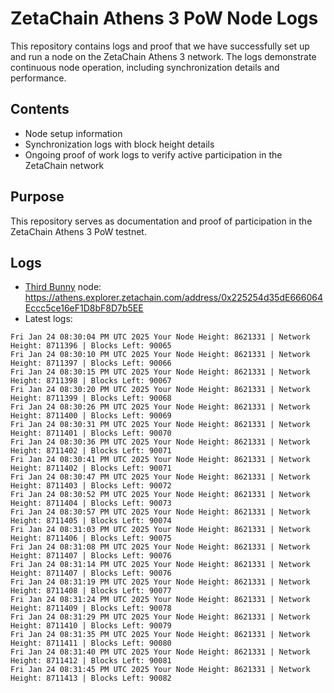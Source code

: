 # ZetaChain Athens 3 PoW Node Logs
This repository contains logs and proof that we have successfully set up and run a node on the ZetaChain Athens 3 network. The logs demonstrate continuous node operation, including synchronization details and performance.

## Contents
- Node setup information
- Synchronization logs with block height details
- Ongoing proof of work logs to verify active participation in the ZetaChain network

## Purpose
This repository serves as documentation and proof of participation in the ZetaChain Athens 3 PoW testnet.

## Logs

- [Third Bunny](https://thirdbunny.xyz/) node: https://athens.explorer.zetachain.com/address/0x225254d35dE666064Eccc5ce16eF1D8bF8D7b5EE
- Latest logs:
```
Fri Jan 24 08:30:04 PM UTC 2025 Your Node Height: 8621331 | Network Height: 8711396 | Blocks Left: 90065
Fri Jan 24 08:30:10 PM UTC 2025 Your Node Height: 8621331 | Network Height: 8711397 | Blocks Left: 90066
Fri Jan 24 08:30:15 PM UTC 2025 Your Node Height: 8621331 | Network Height: 8711398 | Blocks Left: 90067
Fri Jan 24 08:30:20 PM UTC 2025 Your Node Height: 8621331 | Network Height: 8711399 | Blocks Left: 90068
Fri Jan 24 08:30:26 PM UTC 2025 Your Node Height: 8621331 | Network Height: 8711400 | Blocks Left: 90069
Fri Jan 24 08:30:31 PM UTC 2025 Your Node Height: 8621331 | Network Height: 8711401 | Blocks Left: 90070
Fri Jan 24 08:30:36 PM UTC 2025 Your Node Height: 8621331 | Network Height: 8711402 | Blocks Left: 90071
Fri Jan 24 08:30:41 PM UTC 2025 Your Node Height: 8621331 | Network Height: 8711402 | Blocks Left: 90071
Fri Jan 24 08:30:47 PM UTC 2025 Your Node Height: 8621331 | Network Height: 8711403 | Blocks Left: 90072
Fri Jan 24 08:30:52 PM UTC 2025 Your Node Height: 8621331 | Network Height: 8711404 | Blocks Left: 90073
Fri Jan 24 08:30:57 PM UTC 2025 Your Node Height: 8621331 | Network Height: 8711405 | Blocks Left: 90074
Fri Jan 24 08:31:03 PM UTC 2025 Your Node Height: 8621331 | Network Height: 8711406 | Blocks Left: 90075
Fri Jan 24 08:31:08 PM UTC 2025 Your Node Height: 8621331 | Network Height: 8711407 | Blocks Left: 90076
Fri Jan 24 08:31:14 PM UTC 2025 Your Node Height: 8621331 | Network Height: 8711407 | Blocks Left: 90076
Fri Jan 24 08:31:19 PM UTC 2025 Your Node Height: 8621331 | Network Height: 8711408 | Blocks Left: 90077
Fri Jan 24 08:31:24 PM UTC 2025 Your Node Height: 8621331 | Network Height: 8711409 | Blocks Left: 90078
Fri Jan 24 08:31:29 PM UTC 2025 Your Node Height: 8621331 | Network Height: 8711410 | Blocks Left: 90079
Fri Jan 24 08:31:35 PM UTC 2025 Your Node Height: 8621331 | Network Height: 8711411 | Blocks Left: 90080
Fri Jan 24 08:31:40 PM UTC 2025 Your Node Height: 8621331 | Network Height: 8711412 | Blocks Left: 90081
Fri Jan 24 08:31:45 PM UTC 2025 Your Node Height: 8621331 | Network Height: 8711413 | Blocks Left: 90082
```
